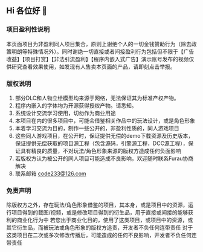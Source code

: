 ## Hi 各位好 👋
### 项目盈利性说明
本页面项目为非盈利同人项目集合，原则上谢绝个人的一切金钱赞助行为（除去政策明朗等特殊情况外）。同时谢绝一切直接或者间接盈利行为包括但不限于【广告收益】【项目打赏】【非法引流盈利】【程序内嵌入式广告】演示账号发布的视频仅供研究查看效果使用，如发现有人售卖本页面的产品，请即刻点击举报。
### 版权说明
 1. 部分DLC和人物立绘模型均来源于网络，无法保证其为标准产权产物。
 2. 程序内嵌入的字体均为开源获得授权产物。请悉知。
 3. 系统设计交流学习使用，切勿作为商业用途
 4. 本项目在内的很多项目中，可能会借鉴相关作品中的玩法设计，或是角色形象
 5. 本着学习交流为目的，制作一些公开的，非盈利性质的，同人游戏项目
 6. 这些同人游戏项目，在公开时，保证提供无偿的demo下载资源及历史版本，保证提供无偿获取的项目源工程（包含源码，引擎源工程，DCC源工程），保证具有精良的质量，不对玩法/角色形象来源的版权方造成任何负面影响
 7. 若版权方认为被公开的同人项目可能造成不良影响，欢迎随时联系Furau协商解决
 8. 联系邮箱 code233@126.com
### 免责声明
除版权方之外，存在玩法/角色形象借鉴的项目，其本身，或是项目中的资源，运行项目得到的截图/视频，或是修改项目得到的衍生品，用于直接或间接的能够获利的商业化行为中
若您出于商业化目的，使用了这类项目，或项目中的资源，或其它衍生品，而被玩法或角色形象的版权方追责，开发者不负任何连带责任
对于这类项目在二次或多次修改传播后，可能造成的任何不良影响，开发者不负任何连带责任

<!--
**Seer2reboot/Seer2reboot** is a ✨ _special_ ✨ repository because its `README.md` (this file) appears on your GitHub profile.

Here are some ideas to get you started:

- 🔭 I’m currently working on ...
- 🌱 I’m currently learning ...
- 👯 I’m looking to collaborate on ...
- 🤔 I’m looking for help with ...
- 💬 Ask me about ...
- 📫 How to reach me: ...
- 😄 Pronouns: ...
- ⚡ Fun fact: ...
-->
